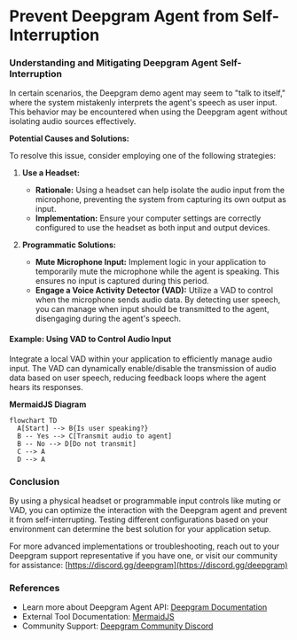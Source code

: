 # Prevent Deepgram Agent from Self-Interruption

### Understanding and Mitigating Deepgram Agent Self-Interruption

In certain scenarios, the Deepgram demo agent may seem to "talk to itself," where the system mistakenly interprets the agent's speech as user input. This behavior may be encountered when using the Deepgram agent without isolating audio sources effectively.

**Potential Causes and Solutions:**

To resolve this issue, consider employing one of the following strategies:

1. **Use a Headset:**
   - **Rationale:** Using a headset can help isolate the audio input from the microphone, preventing the system from capturing its own output as input.
   - **Implementation:** Ensure your computer settings are correctly configured to use the headset as both input and output devices.

2. **Programmatic Solutions:**
   - **Mute Microphone Input:** Implement logic in your application to temporarily mute the microphone while the agent is speaking. This ensures no input is captured during this period.
   - **Engage a Voice Activity Detector (VAD):** Utilize a VAD to control when the microphone sends audio data. By detecting user speech, you can manage when input should be transmitted to the agent, disengaging during the agent's speech.

#### Example: Using VAD to Control Audio Input

Integrate a local VAD within your application to efficiently manage audio input. The VAD can dynamically enable/disable the transmission of audio data based on user speech, reducing feedback loops where the agent hears its responses.

**MermaidJS Diagram**
```mermaid
flowchart TD
  A[Start] --> B{Is user speaking?}
  B -- Yes --> C[Transmit audio to agent]
  B -- No --> D[Do not transmit]
  C --> A
  D --> A
```

### Conclusion

By using a physical headset or programmable input controls like muting or VAD, you can optimize the interaction with the Deepgram agent and prevent it from self-interrupting. Testing different configurations based on your environment can determine the best solution for your application setup.

For more advanced implementations or troubleshooting, reach out to your Deepgram support representative if you have one, or visit our community for assistance: [https://discord.gg/deepgram](https://discord.gg/deepgram)

### References
- Learn more about Deepgram Agent API: [Deepgram Documentation](https://developers.deepgram.com/docs/voice-agent)
- External Tool Documentation: [MermaidJS](https://mermaid-js.github.io/mermaid/#/)
- Community Support: [Deepgram Community Discord](https://discord.gg/deepgram)